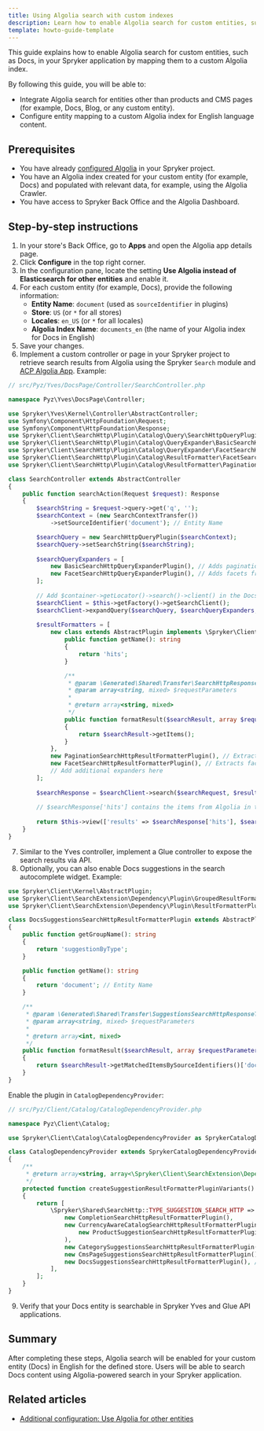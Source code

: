 ```yaml
---
title: Using Algolia search with custom indexes
description: Learn how to enable Algolia search for custom entities, such as Docs, in your Spryker-based project.
template: howto-guide-template
---
```


This guide explains how to enable Algolia search for custom entities, such as Docs, in your Spryker application by mapping them to a custom Algolia index.

By following this guide, you will be able to:
- Integrate Algolia search for entities other than products and CMS pages (for example, Docs, Blog, or any custom entity).
- Configure entity mapping to a custom Algolia index for English language content.

## Prerequisites

- You have already [configured Algolia](/docs/pbc/all/search/latest/base-shop/third-party-integrations/algolia/configure-algolia.html) in your Spryker project.
- You have an Algolia index created for your custom entity (for example, Docs) and populated with relevant data, for example, using the Algolia Crawler.
- You have access to Spryker Back Office and the Algolia Dashboard.

## Step-by-step instructions

1. In your store's Back Office, go to **Apps** and open the Algolia app details page.
2. Click **Configure** in the top right corner.
3. In the configuration pane, locate the setting **Use Algolia instead of Elasticsearch for other entities** and enable it.
4. For each custom entity (for example, Docs), provide the following information:
    - **Entity Name**: `document` (used as `sourceIdentifier` in plugins)
    - **Store**: `US` (or `*` for all stores)
    - **Locales**: `en_US` (or `*` for all locales)
    - **Algolia Index Name**: `documents_en` (the name of your Algolia index for Docs in English)
5. Save your changes.
6. Implement a custom controller or page in your Spryker project to retrieve search results from Algolia using the Spryker `Search` module and [ACP Algolia App](/docs/pbc/all/search/latest/base-shop/third-party-integrations/algolia/algolia). Example:

```php
// src/Pyz/Yves/DocsPage/Controller/SearchController.php

namespace Pyz\Yves\DocsPage\Controller;

use Spryker\Yves\Kernel\Controller\AbstractController;
use Symfony\Component\HttpFoundation\Request;
use Symfony\Component\HttpFoundation\Response;
use Spryker\Client\SearchHttp\Plugin\Catalog\Query\SearchHttpQueryPlugin;
use Spryker\Client\SearchHttp\Plugin\Catalog\QueryExpander\BasicSearchHttpQueryExpanderPlugin;
use Spryker\Client\SearchHttp\Plugin\Catalog\QueryExpander\FacetSearchHttpQueryExpanderPlugin;
use Spryker\Client\SearchHttp\Plugin\Catalog\ResultFormatter\FacetSearchHttpResultFormatterPlugin;
use Spryker\Client\SearchHttp\Plugin\Catalog\ResultFormatter\PaginationSearchHttpResultFormatterPlugin;

class SearchController extends AbstractController
{
    public function searchAction(Request $request): Response
    {
        $searchString = $request->query->get('q', '');
        $searchContext = (new SearchContextTransfer())
            ->setSourceIdentifier('document'); // Entity Name

        $searchQuery = new SearchHttpQueryPlugin($searchContext);
        $searchQuery->setSearchString($searchString);
        
        $searchQueryExpanders = [
            new BasicSearchHttpQueryExpanderPlugin(), // Adds pagination and sorting from the URL query
            new FacetSearchHttpQueryExpanderPlugin(), // Adds facets from the URL query, excluding reserved parameters for sorting, pagination, and query. For example: color=red, size=42
        ];
        
        // Add $container->getLocator()->search()->client() in the DocsPageDependencyProvider module to use it.
        $searchClient = $this->getFactory()->getSearchClient();        
        $searchClient->expandQuery($searchQuery, $searchQueryExpanders, $request->query->all());
        
        $resultFormatters = [
            new class extends AbstractPlugin implements \Spryker\Client\SearchExtension\Dependency\Plugin\ResultFormatterPluginInterface {
                public function getName(): string
                {
                    return 'hits';
                }

                /**
                 * @param \Generated\Shared\Transfer\SearchHttpResponseTransfer $searchResult
                 * @param array<string, mixed> $requestParameters
                 *
                 * @return array<string, mixed>
                 */
                public function formatResult($searchResult, array $requestParameters = []): array
                {
                    return $searchResult->getItems();
                }
            },
            new PaginationSearchHttpResultFormatterPlugin(), // Extracts pagination data from the response, see PaginationSearchResultTransfer
            new FacetSearchHttpResultFormatterPlugin(), // Extracts facets list from the response
            // Add additional expanders here
        ];
        
        $searchResponse = $searchClient->search($searchRequest, $resultFormatters, $request->query->all());
        
        // $searchResponse['hits'] contains the items from Algolia in the format as they are stored in Algolia index, or empty array if no results found.
        
        return $this->view(['results' => $searchResponse['hits'], $searchResponse['pagination'], $searchResults['facets']], [], 'docs/search/results.twig');
    }
}
```

7. Similar to the Yves controller, implement a Glue controller to expose the search results via API.
8. Optionally, you can also enable Docs suggestions in the search autocomplete widget. Example:

```php
use Spryker\Client\Kernel\AbstractPlugin;
use Spryker\Client\SearchExtension\Dependency\Plugin\GroupedResultFormatterPluginInterface;
use Spryker\Client\SearchExtension\Dependency\Plugin\ResultFormatterPluginInterface;

class DocsSuggestionsSearchHttpResultFormatterPlugin extends AbstractPlugin  implements ResultFormatterPluginInterface, GroupedResultFormatterPluginInterface
{
    public function getGroupName(): string
    {
        return 'suggestionByType';
    }

    public function getName(): string
    {
        return 'document'; // Entity Name
    }

    /**
     * @param \Generated\Shared\Transfer\SuggestionsSearchHttpResponseTransfer $searchResult
     * @param array<string, mixed> $requestParameters
     *
     * @return array<int, mixed>
     */
    public function formatResult($searchResult, array $requestParameters = [])
    {
        return $searchResult->getMatchedItemsBySourceIdentifiers()['document'] ?? [];
    }
}
```

Enable the plugin in `CatalogDependencyProvider`:

```php
// src/Pyz/Client/Catalog/CatalogDependencyProvider.php

namespace Pyz\Client\Catalog;

use Spryker\Client\Catalog\CatalogDependencyProvider as SprykerCatalogDependencyProvider;

class CatalogDependencyProvider extends SprykerCatalogDependencyProvider
{
    /**
     * @return array<string, array<\Spryker\Client\SearchExtension\Dependency\Plugin\ResultFormatterPluginInterface>>
     */
    protected function createSuggestionResultFormatterPluginVariants(): array
    {
        return [
            \Spryker\Shared\SearchHttp::TYPE_SUGGESTION_SEARCH_HTTP => [
                new CompletionSearchHttpResultFormatterPlugin(),
                new CurrencyAwareCatalogSearchHttpResultFormatterPlugin(
                    new ProductSuggestionSearchHttpResultFormatterPlugin(),
                ),
                new CategorySuggestionsSearchHttpResultFormatterPlugin(),
                new CmsPageSuggestionsSearchHttpResultFormatterPlugin(),
                new DocsSuggestionsSearchHttpResultFormatterPlugin(), // New plugin for Docs suggestions
            ],
        ];
    }
}
```

9. Verify that your Docs entity is searchable in Spryker Yves and Glue API applications.

## Summary

After completing these steps, Algolia search will be enabled for your custom entity (Docs) in English for the defined store.
Users will be able to search Docs content using Algolia-powered search in your Spryker application.

## Related articles

- [Additional configuration: Use Algolia for other entities](/docs/pbc/all/search/latest/base-shop/third-party-integrations/algolia/configure-algolia.html#additional-configuration-use-algolia-for-other-entities)
